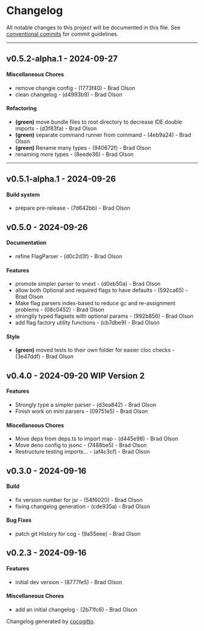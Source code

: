 # Changelog
All notable changes to this project will be documented in this file. See [conventional commits](https://www.conventionalcommits.org/) for commit guidelines.

- - -
## v0.5.2-alpha.1 - 2024-09-27
#### Miscellaneous Chores
- remove changie config - (1773f40) - Brad Olson
- clean changelog - (d4993b9) - Brad Olson
#### Refactoring
- **(green)** move bundle files to root directory to decrease IDE double imports - (d3f83fa) - Brad Olson
- **(green)** separate command runner from command - (4eb9a24) - Brad Olson
- **(green)** Rename many types - (940672f) - Brad Olson
- renaming more types - (8eede36) - Brad Olson

- - -

## v0.5.1-alpha.1 - 2024-09-26
#### Build system
- prepare pre-release - (7d642bb) - Brad Olson

## v0.5.0 - 2024-09-26
#### Documentation
- refine FlagParser - (d0c2d3f) - Brad Olson
#### Features
- promote simpler parser to vnext - (d0eb50a) - Brad Olson
- allow both Optional and required flags to have defaults - (592ca65) - Brad Olson
- Make flag parsers index-based to reduce gc and re-assignment problems - (08c0452) - Brad Olson
- stronglly typed flagsets with optional params - (992b856) - Brad Olson
- add flag factory utility functions - (cb7dbe9) - Brad Olson
#### Style
- **(green)** moved tests to their own folder for easier cloc checks - (3e47ddf) - Brad Olson

## v0.4.0 - 2024-09-20 WIP Version 2
#### Features
- Strongly type a simpler parser - (d3ea842) - Brad Olson
- Finish work on mini parsers - (09751e5) - Brad Olson
#### Miscellaneous Chores
- Move deps from deps.ts to import map - (d445e98) - Brad Olson
- Move deno config to jsonc - (7488be5) - Brad Olson
- Restructure testing imports... - (af4c3cf) - Brad Olson

## v0.3.0 - 2024-09-16
#### Build
- fix version number for jsr - (54f6020) - Brad Olson
- fixing changelog generation - (cde935a) - Brad Olson
#### Bug Fixes
- patch git History for cog - (9a55eee) - Brad Olson

## v0.2.3 - 2024-09-16
#### Features
- initial dev version - (8777fe5) - Brad Olson
#### Miscellaneous Chores
- add an initial changelog - (2b71fc6) - Brad Olson

Changelog generated by [cocogitto](https://github.com/cocogitto/cocogitto).